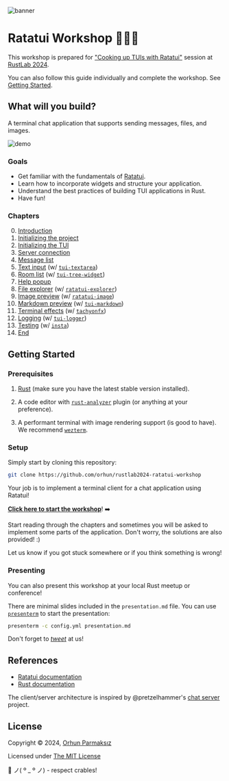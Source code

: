 ![banner](./assets/rustlab-banner.jpg)

# Ratatui Workshop 👨‍🍳🐀

This workshop is prepared for ["Cooking up TUIs with Ratatui"](https://rustlab.it/talks/cooking-up-with-tuis-with-ratatui) session at [RustLab 2024](https://rustlab.it).

You can also follow this guide individually and complete the workshop. See [Getting Started](#getting-started).

## What will you build?

A terminal chat application that supports sending messages, files, and images.

![demo](./assets/demo.gif)

### Goals

- Get familiar with the fundamentals of [Ratatui](https://ratatui.rs).
- Learn how to incorporate widgets and structure your application.
- Understand the best practices of building TUI applications in Rust.
- Have fun!

### Chapters

0. [Introduction](./workshop/00_intro.md)
1. [Initializing the project](./workshop/01_init.md)
2. [Initializing the TUI](./workshop/02_tui.md)
3. [Server connection](./workshop/03_connection.md)
4. [Message list](./workshop/04_message_list.md)
5. [Text input](./workshop/05_text_input.md) (w/ [`tui-textarea`](https://github.com/rhysd/tui-textarea))
6. [Room list](./workshop/06_room_list.md) (w/ [`tui-tree-widget`](https://github.com/EdJoPaTo/tui-rs-tree-widget))
7. [Help popup](./workshop/07_help_popup.md)
8. [File explorer](./workshop/08_file_explorer.md) (w/ [`ratatui-explorer`](https://github.com/tatounee/ratatui-explorer))
9. [Image preview](./workshop/09_image_preview.md) (w/ [`ratatui-image`](https://crates.io/crates/ratatui-image))
10. [Markdown preview](./workshop/10_markdown_preview.md) (w/ [`tui-markdown`](https://github.com/joshka/tui-markdown))
11. [Terminal effects](./workshop/11_effects.md) (w/ [`tachyonfx`](https://github.com/junkdog/tachyonfx))
12. [Logging](./workshop/12_logging.md) (w/ [`tui-logger`](https://github.com/gin66/tui-logger))
13. [Testing](./workshop/13_testing.md) (w/ [`insta`](https://github.com/mitsuhiko/insta))
14. [End](./workshop/14_end.md)

## Getting Started

### Prerequisites

1. [Rust](https://www.rust-lang.org/tools/install) (make sure you have the latest stable version installed).

2. A code editor with [`rust-analyzer`](https://rust-analyzer.github.io/) plugin (or anything at your preference).

3. A performant terminal with image rendering support (is good to have). We recommend [`wezterm`](https://wezfurlong.org/wezterm/).

### Setup

Simply start by cloning this repository:

```sh
git clone https://github.com/orhun/rustlab2024-ratatui-workshop
```

Your job is to implement a terminal client for a chat application using Ratatui!

[**Click here to start the workshop**](./workshop/00_intro.md)! ➡️

Start reading through the chapters and sometimes you will be asked to implement some parts of the application. Don't worry, the solutions are also provided! :)

Let us know if you got stuck somewhere or if you think something is wrong!

### Presenting

You can also present this workshop at your local Rust meetup or conference!

There are minimal slides included in the `presentation.md` file. You can use [`presenterm`](https://github.com/mfontanini/presenterm) to start the presentation:

```sh
presenterm -c config.yml presentation.md
```

Don't forget to [_tweet_](https://x.com/orhundev) at us!

## References

- [Ratatui documentation](https://ratatui.rs/)
- [Rust documentation](https://doc.rust-lang.org/std/)

The client/server architecture is inspired by @pretzelhammer's [chat server](https://github.com/pretzelhammer/chat-server) project.

## License

Copyright © 2024, [Orhun Parmaksız](https://github.com/orhun)

Licensed under [The MIT License](./LICENSE)

🦀 ノ( º \_ º ノ) - respect crables!
